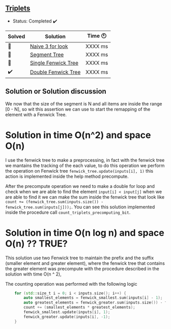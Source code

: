 ## [Triplets](https://github.com/rossanoventurini/CompetitiveProgramming/blob/master/Exams/Text14022018.pdf)

- Status: Completed :heavy_check_mark:

Solved | Solution | Time :clock11: | 
--- | --- | --- | 
:construction:  | [Naive 3 for look](#TODO) | XXXX ms | 
:construction:  | [Segment Tree](#TODO) | XXXX ms | 
:construction:  | [Single Fenwick Tree](#TODO) | XXXX ms | 
:heavy_check_mark:  | [Double Fenwick Tree](#TODO) | XXXX ms | 

## Solution or Solution discussion

We now that the size of the segment is N and all items are inside the range [0 - N], so wit this assertion 
we can use to start the remapping of the element with a Fenwick Tree.

# Solution in time O(n^2) and space O(n)

I use the fenwick tree to make a preprocessing, in fact with the fenwick tree we mantains the tracking of the 
each value, to do this operation we perform the operation on Fenwick tree `fenwick_tree.update(inputs[i], 1)`
this action is implemented inside the help method precompute.

After the precompute operation we need to make a double for loop and check when we are able to find the element 
`input[i] < input[j]` when we are able to find it we can make the sum inside the fenwick tree that look like
`count += (fenwick_tree.sum(inputs.size()) - fenwick_tree.sum(inputs[j]));`.
You can see this solution implemented inside the procedure call `count_triplets_precomputing_bit`.

# Solution in time O(n log n) and space O(n) ?? TRUE?

This solution use two Fenwick tree to maintain the prefix and the suffix (smaller element and greater element), where
the fenwick tree that contains the greater element was precompute with the procedure described in the solution with 
time O(n ^ 2),

The counting operation was performed with the following logic

```c++
    for (std::size_t i = 0; i < inputs.size(); i++) {
        auto smallest_elements = fenwick_smallest.sum(inputs[i] - 1);
        auto greatest_elements = fenwick_greater.sum(inputs.size()) - fenwick_greater.sum(inputs[i]);
        count += (smallest_elements * greatest_elements);
        fenwick_smallest.update(inputs[i], 1);
        fenwick_greater.update(inputs[i], -1);
    }
```